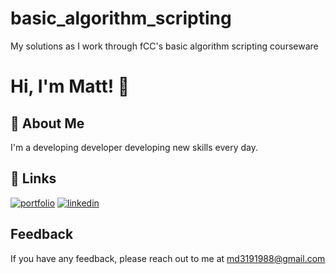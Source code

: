 
# basic_algorithm_scripting
My solutions as I work through fCC's basic algorithm scripting courseware


# Hi, I'm Matt! 👋


## 🚀 About Me
I'm a developing developer developing new skills every day.


## 🔗 Links
[![portfolio](https://img.shields.io/badge/my_portfolio-000?style=for-the-badge&logo=ko-fi&logoColor=white)](https://mdipietro22.github.io/MattDipietroPMP/#projects)
[![linkedin](https://img.shields.io/badge/linkedin-0A66C2?style=for-the-badge&logo=linkedin&logoColor=white)](https://www.linkedin.com/in/mattdipietropmp/)


## Feedback

If you have any feedback, please reach out to me at md3191988@gmail.com

